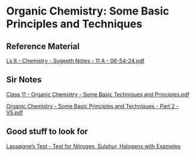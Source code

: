 # Organic Chemistry: Some Basic Principles and Techniques

## Reference Material

[Ls 8 - Chemistry - Sugeeth Notes - 11 A - 06-54-24.pdf](https://drive.google.com/file/d/1qwas2-HVWafWatXPZgSspvRzkZkTMCtD/view?usp=drive\_link)

## Sir Notes

[Class 11 - Organic Chemistry - Some Basic Techniques and Principles.pdf](https://drive.google.com/file/d/1-NWV0eaQdS04EANXX8qpBngKRxSNkj6Q/view?usp=drive\_link)

[Organic Chemistry - Some Basic Principles and Techniques - Part 2 - V5.pdf](https://drive.google.com/file/d/1bLgwn0xBexrcNL1XeJePDxS4lqI4c3gE/view?usp=drive\_link)

## Good stuff to look for

[Lassaigne’s Test - Test for Nitrogen, Sulphur, Halogens with Examples](https://byjus.com/jee/lassaigne-test/)
